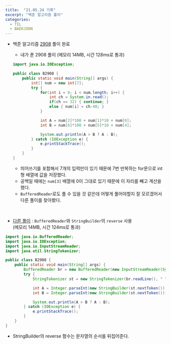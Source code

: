 ```yaml
---
title:  "21.05.24 기록"
excerpt: "백준 알고리즘 풀이"
categories:
  - TIL
  - BAEKJOON
---
```



+ 백준 알고리즘 [2908](https://www.acmicpc.net/problem/2908) 풀이 완료

  + 내가 푼 2908 풀이 (메모리 14MB, 시간 128ms로 통과)<br />

  ```java
  import java.io.IOException;

  public class B2908 {
      public static void main(String[] args) {
          int[] num = new int[7];
          try {
              for(int i = 0; i < num.length; i++) {
                  int ch = System.in.read();
                  if(ch == 32) { continue; }
                  else { num[i] = ch-48; }
              }

              int A = num[2]*100 + num[1]*10 + num[0];
              int B = num[6]*100 + num[5]*10 + num[4];

              System.out.println(A > B ? A : B);
          } catch (IOException e) {
              e.printStackTrace();
          }
      }
  }

  ```
  + 띄어쓰기를 포함해서 7개의 입력만이 있기 때문에 7번 반복하는 for문으로 int형 배열에 값을 저장했다.
  + 공백일 때에는 `num[3]` 배열에 0이 그대로 있기 때문에 이 자리를 빼고 계산을 했다.
  + `BufferedReader`로도 풀 수 있을 것 같은데 어떻게 풀어야할지 잘 모르겠어서 다른 풀이를 찾아봤다.

<br />

  + [다른 풀이](https://st-lab.tistory.com/66) : `BufferedReader`와 `StringBuilder`의 `reverse` 사용<br/>
    (메모리 14MB, 시간 124ms로 통과)<br />

  ```java
  import java.io.BufferedReader;
  import java.io.IOException;
  import java.io.InputStreamReader;
  import java.util.StringTokenizer;

  public class B2908 {
      public static void main(String[] args) {
          BufferedReader br = new BufferedReader(new InputStreamReader(System.in));
          try {
              StringTokenizer st = new StringTokenizer(br.readLine(), " ");

              int A = Integer.parseInt(new StringBuilder(st.nextToken()).reverse().toString());
              int B = Integer.parseInt(new StringBuilder(st.nextToken()).reverse().toString());

              System.out.println(A > B ? A : B);
          } catch (IOException e) {
              e.printStackTrace();
          }
      }
  }

  ```

  + StringBuilder의 reverse 함수는 문자열의 순서를 뒤집어준다.
